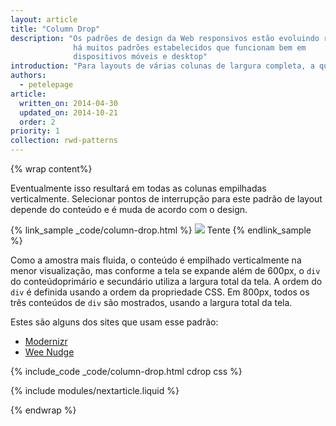 ```yaml
---
layout: article
title: "Column Drop"
description: "Os padrões de design da Web responsivos estão evoluindo rapidamente, mas
              há muitos padrões estabelecidos que funcionam bem em
              dispositivos móveis e desktop"
introduction: "Para layouts de várias colunas de largura completa, a queda da coluna simplesmente empilha as colunas verticalmente conforme a largura da janela fica estreita demais para o conteúdo.  "
authors:
  - petelepage
article:
  written_on: 2014-04-30
  updated_on: 2014-10-21
  order: 2
priority: 1
collection: rwd-patterns
---
```


{% wrap content%}

Eventualmente
isso resultará em todas as colunas empilhadas verticalmente.  Selecionar
pontos de interrupção para este padrão de layout depende do conteúdo e é muda de acordo com
 o design.

{% link_sample _code/column-drop.html %}
  <img src="imgs/column-drop.svg">
  Tente
{% endlink_sample %}


Como a amostra mais fluida, o conteúdo é empilhado verticalmente na menor
visualização, mas conforme a tela se expande além de 600px, o 
`div` do conteúdoprimário e secundário utiliza a largura total da tela.  A ordem do `div` é definida usando
a ordem da propriedade CSS.  Em 800px, todos os três conteúdos de `div` são mostrados, usando a
largura total da tela.

Estes são alguns dos sites que usam esse padrão:

 * [Modernizr](http://modernizr.com/)
 * [Wee Nudge](http://weenudge.com/)

{% include_code _code/column-drop.html cdrop css %}

{% include modules/nextarticle.liquid %}

{% endwrap %}
